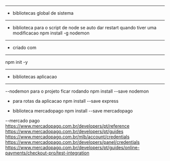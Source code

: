 --- ---------------------------------------------------
- bibliotecas global de sistema
--- ---------------------------------------------------
- biblioteca para o script de node se auto dar restart quando tiver uma modificacao
 npm install -g nodemon 
  
  
--- ---------------------------------------------------
- criado com
--- ---------------------------------------------------
npm init -y


--- ---------------------------------------------------
- bibliotecas aplicacao
--- ---------------------------------------------------

--nodemon para o projeto ficar rodando 
npm install --save nodemon

- para rotas da aplicacao
npm install --save express

- biblioteca mercadopago
npm install --save mercadopago

--mercado pago
https://www.mercadopago.com.br/developers/pt/reference
https://www.mercadopago.com.br/developers/pt/guides
https://www.mercadopago.com.br/mlb/account/credentials
https://www.mercadopago.com.br/developers/panel/credentials
https://www.mercadopago.com.br/developers/pt/guides/online-payments/checkout-pro/test-integration

